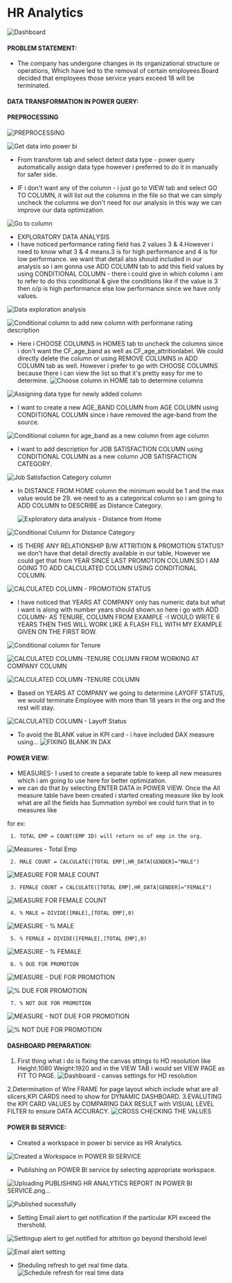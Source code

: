 # HR Analytics

![Dashboard](https://github.com/user-attachments/assets/4865c754-25bc-418d-9ae3-d74669581259)

#### PROBLEM STATEMENT:
-  The company has undergone changes in its organizational structure or operations, Which have led to the removal of certain employees.Board decided that employees those service years exceed 18 will be terminated.

#### DATA TRANSFORMATION IN POWER QUERY:
#### PREPROCESSING

![PREPROCESSING](https://github.com/user-attachments/assets/a55a6572-2861-433c-b313-a23003388c98)

![Get data into power bi](https://github.com/user-attachments/assets/5d1f315a-0a20-4769-a118-f3f941396291)

- From transform tab and select detect data type - power query automatically assign data type however i preferred to do it in manually for safer side.

- IF i don't want any of the column - i just go to VIEW tab and select GO TO COLUMN, it will list out the columns in the file so that we can simply uncheck the columns we don't need for our analysis in this way we can improve our data optimization.

  
![Go to column](https://github.com/user-attachments/assets/a532efcb-3bcd-4846-a914-300aef553a00)

- EXPLORATORY DATA ANALYSIS
- I have noticed performance rating field has 2 values 3 & 4.However i need to know what 3 & 4 means.3 is for high performance and 4 is for low performance. we want that detail also should included in our analysis so i am gonna use ADD COLUMN tab to add this field values by using CONDITIONAL COLUMN - there i could give in which column i am to refer to do this conditional & give the conditions like if the value is 3 then o/p is high performance else low performance since we have only values.

![Data exploration analysis](https://github.com/user-attachments/assets/1acb3d98-4202-478e-96c5-9ce48848f1ec)

  ![Conditional column to add new column with performane rating description](https://github.com/user-attachments/assets/bb4c97d4-9d4e-496b-b494-647a0172427c)
  
- Here i CHOOSE COLUMNS in HOMES tab to uncheck the columns since i don't want the CF_age_band as well as CF_age_attritionlabel. We could directly delete the column or using REMOVE COLUMNS in ADD COLUMN tab as well. However i prefer to go with CHOOSE COLUMNS because there i can view the list so that it's pretty easy for me to determine.
![Choose column in HOME tab to determine columns](https://github.com/user-attachments/assets/9536e73d-d85e-4b6f-aee2-64a451b73fa0)

![Assigning data type for newly added column](https://github.com/user-attachments/assets/cee8d516-3983-4c3c-863d-eec6e38d7961)

- I want to create a new AGE_BAND COLUMN from AGE COLUMN using CONDITIONAL COLUMN since i have removed the age-band from the source.
  
![Conditional column for age_band as a new column from age column](https://github.com/user-attachments/assets/12a7da41-78d1-42aa-b7b7-fbce3abc77cb)

- I want to add description for JOB SATISFACTION COLUMN using CONDITIONAL COLUMN as a new column JOB SATISFACTION CATEGORY.

  
![Job Satisfaction Category column](https://github.com/user-attachments/assets/9f7f823d-ecc6-4965-aa72-554c5bd6e585)

- In DISTANCE FROM HOME column the minimum would be 1 and the max value would be 29. we need to as a categorical column so i am going to ADD COLUMN to DESCRIBE as Distance Category.

  ![Exploratory data analysis - Distance from Home ](https://github.com/user-attachments/assets/83ae653f-f194-4426-aac8-45e89d00cdb0)
  
![Conditional Column for Distance Category](https://github.com/user-attachments/assets/bababa1b-5c1a-401c-a0cd-40732e63348a)

- IS THERE ANY RELATIONSHIP B/W ATTRITION & PROMOTION STATUS? we don't have that detail directly available in our table, However we could get that from YEAR SINCE LAST PROMOTION COLUMN.SO I AM GOING TO ADD CALCULATED COLUMN USING CONDITIONAL COLUMN.


![CALCULATED COLUMN - PROMOTION STATUS](https://github.com/user-attachments/assets/67ef819c-df22-40fd-aa96-caaca7e4a324)

- I have noticed that YEARS AT COMPANY only has numeric data but what i want is along with number years should shown.so here i go with ADD COLUMN- AS TENURE, COLUMN FROM EXAMPLE -I WOULD WRITE 6 YEARS THEN THIS WILL WORK LIKE A FLASH FILL WITH MY EXAMPLE GIVEN ON THE FIRST ROW.

  
![Conditional column for Tenure](https://github.com/user-attachments/assets/8908f2c9-ba18-42e8-aedc-9cfdc48868cd)

![CALCULATED COLUMN -TENURE COLUMN FROM WORKING AT COMPANY COLUMN](https://github.com/user-attachments/assets/71c3fbd5-dce2-482a-a9ce-8878d37ff452)

![CALCULATED COLUMN -TENURE COLUMN ](https://github.com/user-attachments/assets/7d12989f-50a9-4406-955f-7bcfcfa2649c)

- Based on YEARS AT COMPANY we going to determine LAYOFF STATUS, we would terminate Employee with more than 18 years in the org and the rest will stay.

![CALCULATED COLUMN - Layoff Status](https://github.com/user-attachments/assets/e9b2275d-c962-45c6-bc6c-16ab46031fa5)

- To avoid the BLANK value in KPI card - i have included DAX measure using...
![FIXING BLANK IN DAX](https://github.com/user-attachments/assets/6f18730c-0caf-4c40-899a-178f3e6f1d37)


####  POWER VIEW:
- MEASURES- I used to create a separate table to keep all new measures which i am going to use here for better optimization.
- we can do that by selecting ENTER DATA in POWER VIEW. Once the All measure table have been created i started creating measure like by look what are all the fields has Summation symbol we could turn that in to measures like 

for ex: 
     
     1. TOTAL EMP = COUNT(EMP ID) will return no of emp in the org.

![Measures - Total Emp](https://github.com/user-attachments/assets/aad292d3-de67-447e-813e-6a028d3301e9)

     2. MALE COUNT = CALCULATE([TOTAL EMP],HR_DATA[GENDER]="MALE")

![MEASURE FOR MALE COUNT](https://github.com/user-attachments/assets/df2f369d-3b27-4d45-9bfa-1cf94208cd60)

     3. FEMALE COUNT = CALCULATE([TOTAL EMP],HR_DATA[GENDER]="FEMALE")


![MEASURE FOR FEMALE COUNT](https://github.com/user-attachments/assets/5a893083-0495-4d68-98e7-dcd327c4de54)
     
     4. % MALE = DIVIDE([MALE],[TOTAL EMP],0)

![MEASURE - % MALE](https://github.com/user-attachments/assets/bb636734-97f9-4581-b607-40377891592b)

     5. % FEMALE = DIVIDE([FEMALE],[TOTAL EMP],0)


![MEASURE - % FEMALE](https://github.com/user-attachments/assets/74773327-02d2-4a62-ad34-7d2fb15c7bc6)
     
     
     6. % DUE FOR PROMOTION 

![MEASURE - DUE FOR PROMOTION](https://github.com/user-attachments/assets/35eb8ec1-9663-45ff-9767-9ca15bf40ca5)

![% DUE FOR PROMOTION](https://github.com/user-attachments/assets/8ad87150-0572-4af2-bb59-00f2bbf90717)


     7. % NOT DUE FOR PROMOTION

![MEASURE - NOT DUE FOR PROMOTION](https://github.com/user-attachments/assets/2d58d7e1-d738-4ecf-9e64-326a1d6fb38b)


![% NOT DUE FOR PROMOTION](https://github.com/user-attachments/assets/3a8b2405-a04d-4d89-928c-a4432d7c68af)


#### DASHBOARD PREPARATION:
1. First thing what i do is fixing the canvas sttings to HD resolution like Height:1080 Weight:1920 and in the VIEW TAB i would set VIEW PAGE as FIT TO PAGE.
![Dashboard - canvas settings for HD resolution](https://github.com/user-attachments/assets/5b38916c-507a-4cf8-ac78-11e3890e5775)

2.Determination of WIre FRAME for page layout which include what are all slicers,KPI CARDS need to show for DYNAMIC DASHBOARD.
3.EVALUTING the KPI CARD VALUES by COMPARING DAX RESULT with VISUAL LEVEL FILTER to ensure DATA ACCURACY.
![CROSS CHECKING THE VALUES](https://github.com/user-attachments/assets/731f059b-3aa2-4d47-9854-8b42cbd8ac6d)

#### POWER BI SERVICE:
- Created a workspace in power bi service as HR Analytics.

![Created a Workspace in POWER BI SERVICE](https://github.com/user-attachments/assets/632830ba-629f-4662-a051-f18934274ffd)

- Publishing on POWER BI service by selecting appropriate workspace.
  
![Uploading PUBLISHING HR ANALYTICS REPORT IN POWER BI SERVICE.png…]()

![Published sucessfully](https://github.com/user-attachments/assets/addfb172-848d-4019-8827-ecf3b56d522f)

- Setting Email alert to get notification if the particular KPI exceed the thershold.

![Settingup alert to get notified for attrition go beyond thershold level](https://github.com/user-attachments/assets/aa5ff619-fb9a-49a9-b48b-25b1fe130260)


![Email alert setting](https://github.com/user-attachments/assets/dee786ac-f1c8-4647-b682-c76b22dca881)

- Sheduling refresh to get real time data.
![Schedule refresh for real time data](https://github.com/user-attachments/assets/7f5b8c6f-35c8-4ba8-a394-72d9ede2b243)
